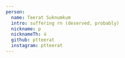```yaml
---
person:
  name: Teerat Suknumkum
  intro: suffering rn (deserved, probably)
  nickname: p
  nicknameTh: พี
  github: ptteerat
  instagram: ptteerat
---
```


